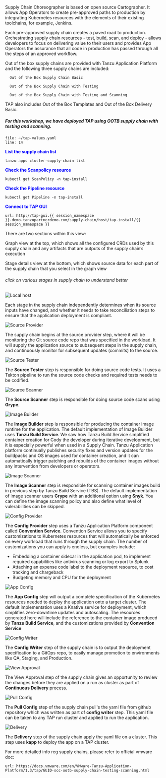Supply Chain Choreographer is based on open source Cartographer. It allows App Operators to create pre-approved paths to production by integrating Kubernetes resources with the elements of their existing toolchains, for example, Jenkins.

Each pre-approved supply chain creates a paved road to production. Orchestrating supply chain resources - test, build, scan, and deploy - allows developers to focus on delivering value to their users and provides App Operators the assurance that all code in production has passed through all the steps of an approved workflow.

Out of the box supply chains are provided with Tanzu Application Platform and the following three supply chains are included: 

      Out of the Box Supply Chain Basic
      
      Out of the Box Supply Chain with Testing
      
      Out of the Box Supply Chain with Testing and Scanning
      
TAP also includes Out of the Box Templates and Out of the Box Delivery Basic. 

##### For this workshop, we have deployed TAP using OOTB supply chain with testing and scanning. 

```editor:open-file
file: ~/tap-values.yaml
line: 14
```

<p style="color:blue"><strong> List the supply chain list </strong></p>

```execute
tanzu apps cluster-supply-chain list
```

<p style="color:blue"><strong> Check the Scanpolicy resource </strong></p>

```execute
kubectl get ScanPolicy -n tap-install
```

<p style="color:blue"><strong> Check the Pipeline resource </strong></p>

```execute
kubectl get Pipeline -n tap-install
```

<p style="color:blue"><strong> Connect to TAP GUI </strong></p>

```dashboard:open-url
url: http://tap-gui.{{ session_namespace }}.demo.tanzupartnerdemo.com/supply-chain/host/tap-install/{{ session_namespace }}
```

There are two sections within this view:

Graph view at the top, which shows all the configured CRDs used by this supply chain and any artifacts that are outputs of the supply chain’s execution

Stage details view at the bottom, which shows source data for each part of the supply chain that you select in the graph view

###### click on various stages in supply chain to understand better

![Local host](images/sc-1.png)

Each stage in the supply chain independently determines when its source inputs have changed, and whether it needs to take reconciliation steps to ensure that the application deployment is compliant.

![Source Provider](images/scc-source-provider.png)

The supply chain begins at the source provider step, where it will be monitoring the Git source code repo that was specified in the workload. It will supply the application source to subsequent steps in the supply chain, and continuously monitor for subsequent updates (commits) to the source.

![Source Tester](images/scc-source-tester.png)

The **Source Tester** step is responsible for doing source code tests. It uses a Tekton pipeline to run the source code checks and required tests needs to be codified. 

![Source Scanner](images/scc-source-scanner.png)

The **Source Scanner** step is responsible for doing source code scans using **Grype**.

![Image Builder](images/scc-image-builder.png)

The **Image Builder** step is responsible for producing the container image runtime for the application. The default implementation of Image Builder uses **Tanzu Build Service**. We saw how Tanzu Build Service simplified container creation for Cody the developer during iterative development, but it is especially powerful when used in a Supply Chain. Tanzu Application platform continually publishes security fixes and version updates for the buildpacks and OS images used for container creation, and it can automatically trigger patching and rebuilds of the container images without any intervention from developers or operators.

![Image Scanner](images/scc-image-scanner.png)

The **Image Scanner** step is responsible for scanning container images build in previous step by Tanzu Build Service (TBS). The default implementation of image scanner users **Grype** with an additional option using **Snyk**. You can define the image scanning policy and also define what level of vulerabilities can be skipped.

![Config Provider](images/scc-config-provider.png)

The **Config Provider** step uses a Tanzu Application Platform component called **Convention Service**. Convention Service allows you to specify customizations to Kubernetes resources that will automatically be enforced on every workload that runs through the supply chain. The number of customizations you can apply is endless, but examples include:
* Embedding a container sidecar in the application pod, to implement required capabilities like antivirus scanning or log export to Splunk
* Attaching an expense code label to the deployment resource, to cost tracking and chargeback
* Budgeting memory and CPU for the deployment

![App Config](images/scc-app-config.png)

The **App Config** step will output a complete specification of the Kubernetes resources needed to deploy the application onto a target cluster. The default implementation uses a Knative service for deployment, which simplifies zero-downtime updates and autoscaling. The resources generated here will include the reference to the container image produced by **Tanzu Build Service**, and the customizations provided by **Convention Service**

![Config Writer](images/scc-config-writer.png)

The **Config Writer** step of the supply chain is to output the deployment specification to a GitOps repo, to easily manage promotion to environments like QA, Staging, and Production.


![View Approval](images/scc-app-view-approval.png)

The View Approval step of the supply chain gives an opportunity to review the changes before they are applied on a run as cluster as part of **Continuous Delivery** process.

![Pull Config](images/scc-app-pull-config.png)

The **Pull Config** step of the supply chain pull's the yaml file from github repository which was written as part of **config writer** step. This yaml file can be taken to any TAP run cluster and applied to run the application.


![Delivery](images/scc-app-delivery.png)

The **Delivery** step of the supply chain apply the yaml file on a cluster. This step uses **kapp** to deploy the app on a TAP cluster.


For more detailed info reg supply chains, please refer to official vmware doc: 

```dashboard:open-url
url: https://docs.vmware.com/en/VMware-Tanzu-Application-Platform/1.3/tap/GUID-scc-ootb-supply-chain-testing-scanning.html
```
